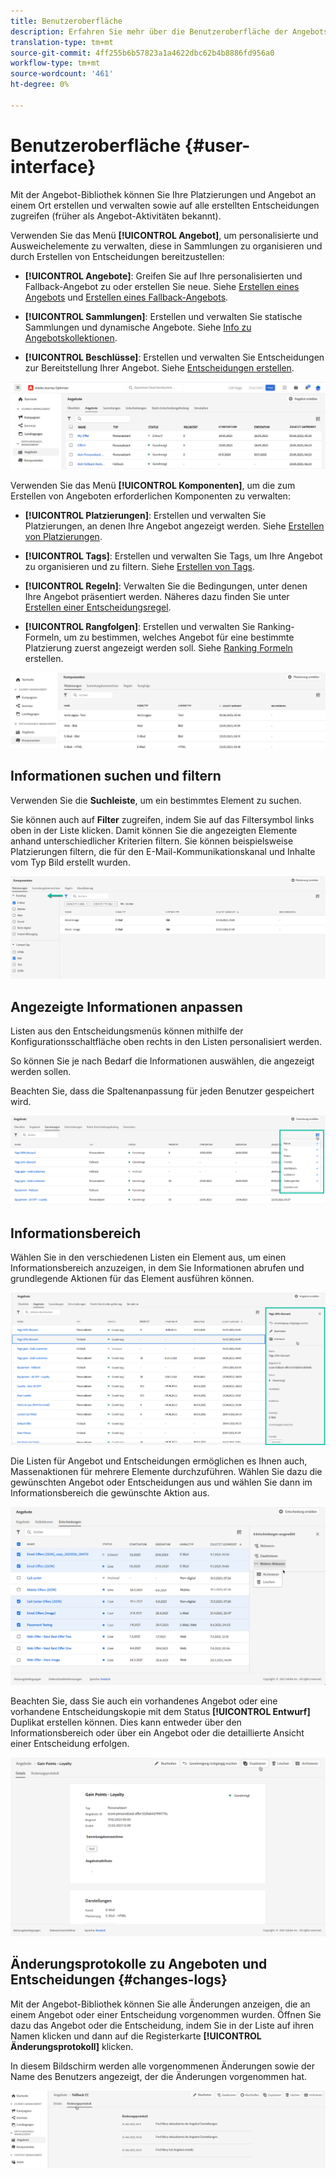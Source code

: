 ```yaml
---
title: Benutzeroberfläche
description: Erfahren Sie mehr über die Benutzeroberfläche der Angebotsbibliothek.
translation-type: tm+mt
source-git-commit: 4ff255b6b57823a1a4622dbc62b4b8886fd956a0
workflow-type: tm+mt
source-wordcount: '461'
ht-degree: 0%

---
```


# Benutzeroberfläche {#user-interface}

Mit der Angebot-Bibliothek können Sie Ihre Platzierungen und Angebot an einem Ort erstellen und verwalten sowie auf alle erstellten Entscheidungen zugreifen (früher als Angebot-Aktivitäten bekannt).

Verwenden Sie das Menü **[!UICONTROL Angebot]**, um personalisierte und Ausweichelemente zu verwalten, diese in Sammlungen zu organisieren und durch Erstellen von Entscheidungen bereitzustellen:

* **[!UICONTROL Angebote]**: Greifen Sie auf Ihre personalisierten und Fallback-Angebot zu oder erstellen Sie neue. Siehe [Erstellen eines Angebots](../offer-library/creating-personalized-offers.md) und [Erstellen eines Fallback-Angebots](../offer-library/creating-fallback-offers.md).

* **[!UICONTROL Sammlungen]**: Erstellen und verwalten Sie statische Sammlungen und dynamische Angebote. Siehe [Info zu Angebotskollektionen](../offer-library/creating-collections.md).

* **[!UICONTROL Beschlüsse]**: Erstellen und verwalten Sie Entscheidungen zur Bereitstellung Ihrer Angebot. Siehe [Entscheidungen erstellen](../offer-activities/create-offer-activities.md).

![](../assets/offers_menu.png)

Verwenden Sie das Menü **[!UICONTROL Komponenten]**, um die zum Erstellen von Angeboten erforderlichen Komponenten zu verwalten:

* **[!UICONTROL Platzierungen]**: Erstellen und verwalten Sie Platzierungen, an denen Ihre Angebot angezeigt werden. Siehe [Erstellen von Platzierungen](../offer-library/creating-placements.md).

* **[!UICONTROL Tags]**: Erstellen und verwalten Sie Tags, um Ihre Angebot zu organisieren und zu filtern. Siehe [Erstellen von Tags](../offer-library/creating-tags.md).

* **[!UICONTROL Regeln]**: Verwalten Sie die Bedingungen, unter denen Ihre Angebot präsentiert werden. Näheres dazu finden Sie unter [Erstellen einer Entscheidungsregel](../offer-library/creating-decision-rules.md).

* **[!UICONTROL Rangfolgen]**: Erstellen und verwalten Sie Ranking-Formeln, um zu bestimmen, welches Angebot für eine bestimmte Platzierung zuerst angezeigt werden soll. Siehe [Ranking Formeln](../offer-library/create-ranking-formulas.md) erstellen.

![](../assets/offer_activities.png)

## Informationen suchen und filtern

Verwenden Sie die **Suchleiste**, um ein bestimmtes Element zu suchen.

Sie können auch auf **Filter** zugreifen, indem Sie auf das Filtersymbol links oben in der Liste klicken. Damit können Sie die angezeigten Elemente anhand unterschiedlicher Kriterien filtern. Sie können beispielsweise Platzierungen filtern, die für den E-Mail-Kommunikationskanal und Inhalte vom Typ Bild erstellt wurden.

![](../assets/filters.png)

## Angezeigte Informationen anpassen

Listen aus den Entscheidungsmenüs können mithilfe der Konfigurationsschaltfläche oben rechts in den Listen personalisiert werden.

So können Sie je nach Bedarf die Informationen auswählen, die angezeigt werden sollen.

Beachten Sie, dass die Spaltenanpassung für jeden Benutzer gespeichert wird.

![](../assets/columns.png)

## Informationsbereich

Wählen Sie in den verschiedenen Listen ein Element aus, um einen Informationsbereich anzuzeigen, in dem Sie Informationen abrufen und grundlegende Aktionen für das Element ausführen können.

![](../assets/information-pane.png)

Die Listen für Angebot und Entscheidungen ermöglichen es Ihnen auch, Massenaktionen für mehrere Elemente durchzuführen. Wählen Sie dazu die gewünschten Angebot oder Entscheidungen aus und wählen Sie dann im Informationsbereich die gewünschte Aktion aus.

![](../assets/bulk-actions.png)

Beachten Sie, dass Sie auch ein vorhandenes Angebot oder eine vorhandene Entscheidungskopie mit dem Status **[!UICONTROL Entwurf]** Duplikat erstellen können. Dies kann entweder über den Informationsbereich oder über ein Angebot oder die detaillierte Ansicht einer Entscheidung erfolgen.

![](../assets/duplicate-offer.png)

## Änderungsprotokolle zu Angeboten und Entscheidungen {#changes-logs}

Mit der Angebot-Bibliothek können Sie alle Änderungen anzeigen, die an einem Angebot oder einer Entscheidung vorgenommen wurden. Öffnen Sie dazu das Angebot oder die Entscheidung, indem Sie in der Liste auf ihren Namen klicken und dann auf die Registerkarte **[!UICONTROL Änderungsprotokoll]** klicken.

In diesem Bildschirm werden alle vorgenommenen Änderungen sowie der Name des Benutzers angezeigt, der die Änderungen vorgenommen hat.

![](../assets/change-logs.png)
